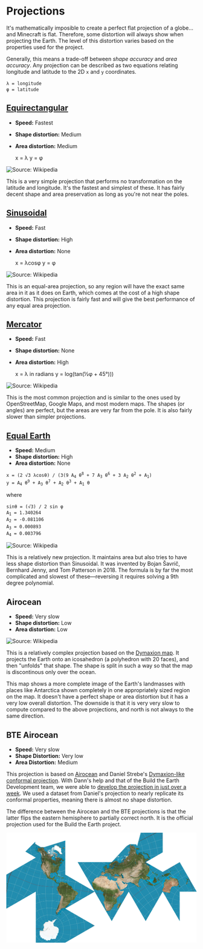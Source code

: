 # Projections

It's mathematically imposible to create a perfect flat projection of a globe... and Minecraft is flat. Therefore, some distortion will always show when projecting the Earth. The level of this distortion varies based on the properties used for the project.

Generally, this means a trade-off between _shape accuracy_ and _area accuracy_. Any projection can be described as two equations relating longitude and latitude to the 2D `x` and `y` coordinates.

    λ = longitude
    φ = latitude

## [Equirectangular](https://en.wikipedia.org/wiki/Equirectangular_projection)

-   **Speed:** Fastest
-   **Shape distortion:** Medium
-   **Area distortion:** Medium

    x = λ
    y = φ

![Source: Wikipedia](https://upload.wikimedia.org/wikipedia/commons/8/83/Equirectangular_projection_SW.jpg)

This is a very simple projection that performs no transformation on the latitude and longitude. It's the fastest and simplest of these. It has fairly decent shape and area preservation as long as you're not near the poles.

## [Sinusoidal](https://en.wikipedia.org/wiki/Sinusoidal_projection)

-   **Speed:** Fast
-   **Shape distortion:** High
-   **Area distortion:** None

    x = λcosφ
    y = φ

![Source: Wikipedia](https://upload.wikimedia.org/wikipedia/commons/b/b9/Sinusoidal_projection_SW.jpg)

This is an equal-area projection, so any region will have the exact same area in it as it does on Earth, which comes at the cost of a high shape distortion. This projection is fairly fast and will give the best performance of any equal area projection.

## [Mercator](https://en.wikipedia.org/wiki/Mercator_projection)

-   **Speed:** Fast
-   **Shape distortion:** None
-   **Area distortion:** High

    x = λ in radians
    y = log(tan(½φ + 45°)))

![Source: Wikipedia](https://upload.wikimedia.org/wikipedia/commons/7/73/Mercator_projection_Square.JPG)

This is the most common projection and is similar to the ones used by OpenStreetMap, Google Maps, and most modern maps. The shapes (or angles) are perfect, but the areas are very far from the pole. It is also fairly slower than simpler projections.

## [Equal Earth](https://en.wikipedia.org/wiki/Equal_Earth_projection)

-   **Speed:** Medium
-   **Shape distortion:** High
-   **Area distortion:** None

<pre><code>x = (2 √3 λcosθ) / (3(9 A<sub>4</sub> θ<sup>8</sup> + 7 A<sub>3</sub> θ<sup>6</sup> + 3 A<sub>2</sub> θ<sup>2</sup> + A<sub>1</sub>)
y = A<sub>4</sub> θ<sup>9</sup> + A<sub>3</sub> θ<sup>7</sup> + A<sub>2</sub> θ<sup>3</sup> + A<sub>1</sub> θ</code></pre>

where

<pre><code>sinθ = (√3) / 2 sin φ
A<sub>1</sub> = 1.340264
A<sub>2</sub> = -0.081106
A<sub>3</sub> = 0.000893
A<sub>4</sub> = 0.003796</pre></code>

![Source: Wikipedia](https://upload.wikimedia.org/wikipedia/commons/6/61/Equal_Earth_projection_SW.jpg)

This is a relatively new projection. It maintains area but also tries to have less shape distortion than Sinusoidal. It was invented by Bojan Šavrič, Bernhard Jenny, and Tom Patterson in 2018. The formula is by far the most complicated and slowest of these—reversing it requires solving a 9th degree polynomial.

## Airocean

-   **Speed:** Very slow
-   **Shape distortion:** Low
-   **Area distortion:** Low

![Source: Wikipedia](https://upload.wikimedia.org/wikipedia/commons/thumb/5/53/Dymaxion_projection.png/1920px-Dymaxion_projection.png)

This is a relatively complex projection based on the [Dymaxion map](https://en.wikipedia.org/wiki/Dymaxion_map). It projects the Earth onto an icosahedron (a polyhedron with 20 faces), and then "unfolds" that shape. The shape is split in such a way so that the map is discontinous only over the ocean.

This map shows a more complete image of the Earth's landmasses with places like Antarctica shown completely in one appropriately sized region on the map. It doesn't have a perfect shape or area distortion but it has a very low overall distortion. The downside is that it is very very slow to compute compared to the above projections, and north is not always to the same direction.

## BTE Airocean

-   **Speed:** Very slow
-   **Shape Distortion:** Very low
-   **Area Distortion:** Medium

This projection is based on [Airocean](#Airocean) and Daniel Strebe's [Dymaxion-like conformal projection](https://map-projections.net/single-view/dymaxion-like-conformal). With Dann's help and that of the Build the Earth Development team, we were able to [develop the projection in just over a week](https://www.youtube.com/watch?v=0eyyuNvKNzw). We used a dataset from Daniel's projection to nearly replicate its conformal properties, meaning there is almost no shape distortion.

The difference between the Airocean and the BTE projections is that the latter flips the eastern hemisphere to partially correct north. It is the official projection used for the Build the Earth project.

![BTE projection](images/projections/bte_airocean.jpg)
